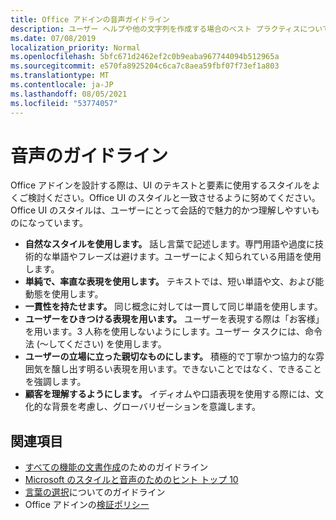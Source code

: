 ```yaml
---
title: Office アドインの音声ガイドライン
description: ユーザー ヘルプや他の文字列を作成する場合のベスト プラクティスについて、Office説明します。
ms.date: 07/08/2019
localization_priority: Normal
ms.openlocfilehash: 5bfc671d2462ef2c0b9eaba967744094b512965a
ms.sourcegitcommit: e570fa8925204c6ca7c8aea59fbf07f73ef1a803
ms.translationtype: MT
ms.contentlocale: ja-JP
ms.lasthandoff: 08/05/2021
ms.locfileid: "53774057"
---
```

# <a name="voice-guidelines"></a>音声のガイドライン

Office アドインを設計する際は、UI のテキストと要素に使用するスタイルをよくご検討ください。Office UI のスタイルと一致させるように努めてください。Office UI のスタイルは、ユーザーにとって会話的で魅力的かつ理解しやすいものになっています。

- **自然なスタイルを使用します。** 話し言葉で記述します。専門用語や過度に技術的な単語やフレーズは避けます。ユーザーによく知られている用語を使用します。
- **単純で、率直な表現を使用します。** テキストでは、短い単語や文、および能動態を使用します。
- **一貫性を持たせます。** 同じ概念に対しては一貫して同じ単語を使用します。
- **ユーザーをひきつける表現を用います。** ユーザーを表現する際は「お客様」を用います。3 人称を使用しないようにします。ユーザー タスクには、命令法 (～してください) を使用します。
- **ユーザーの立場に立った親切なものにします。** 積極的で丁寧かつ協力的な雰囲気を醸し出す明るい表現を用います。できないことではなく、できることを強調します。
- **顧客を理解するようにします。** イディオムや口語表現を使用する際には、文化的な背景を考慮し、グローバリゼーションを意識します。

## <a name="see-also"></a>関連項目

- [すべての機能の文書作成](/style-guide/accessibility/writing-all-abilities)のためのガイドライン
- [Microsoft のスタイルと音声のためのヒント トップ 10](/style-guide/top-10-tips-style-voice)
- [言葉の選択](/style-guide/word-choice/)についてのガイドライン
- Office アドインの[検証ポリシー](/legal/marketplace/certification-policies)
